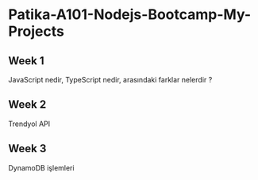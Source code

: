 # Patika-A101-Nodejs-Bootcamp-My-Projects

## Week 1
JavaScript nedir, TypeScript nedir, arasındaki farklar nelerdir ?
## Week 2
Trendyol API
## Week 3
DynamoDB işlemleri
